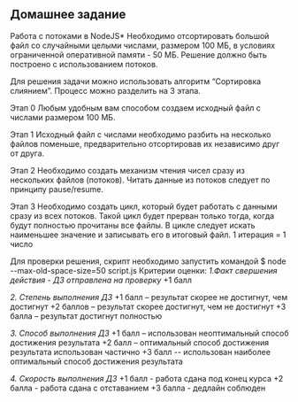 Домашнее задание
---
Работа с потоками в NodeJS*
Необходимо отсортировать большой файл со случайными целыми числами, размером 100 МБ, в условиях ограниченной оперативной памяти - 50 МБ. Решение должно быть построено с использованием потоков.

Для решения задачи можно использовать алгоритм “Сортировка слиянием”.
Процесс можно разделить на 3 этапа.

Этап 0
Любым удобным вам способом создаем исходный файл с числами размером 100 МБ.

Этап 1
Исходный файл с числами необходимо разбить на несколько файлов поменьше, предварительно отсортировав их независимо друг от друга.

Этап 2
Необходимо создать механизм чтения чисел сразу из нескольких файлов (потоков).
Читать данные из потоков следует по принципу pause/resume.

Этап 3
Необходимо создать цикл, который будет работать с данными сразу из всех потоков.
Такой цикл будет прерван только тогда, когда будут полностью прочитаны все файлы.
В цикле следует искать наименьшее значение и записывать его в итоговый файл.
1 итерация = 1 число

Для проверки решения, скрипт необходимо запустить командой
$ node --max-old-space-size=50 script.js
Критерии оценки: *1.Факт свершения действия - ДЗ отправлена на проверку*
+1 балл

*2. Степень выполнения ДЗ*
+1 балл – результат скорее не достигнут, чем достигнут
+2 баллов – результат скорее достигнут, чем не достигнут
+3 балла – результат достигнут полностью

*3. Способ выполнения ДЗ*
+1 балл – использован неоптимальный способ достижения результата
+2 балл – оптимальный способ достижения результата использован частично
+3 балл -- использован наиболее оптимальный способ достижения результата

*4. Скорость выполнения ДЗ*
+1 балл - работа сдана под конец курса
+2 балла - работа сдана с отставанием
+3 балла - дедлайн соблюден